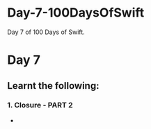 # Day-7-100DaysOfSwift
Day 7 of 100 Days of Swift.

# Day 7

## Learnt the following:

### 1. Closure - PART 2
  - 
